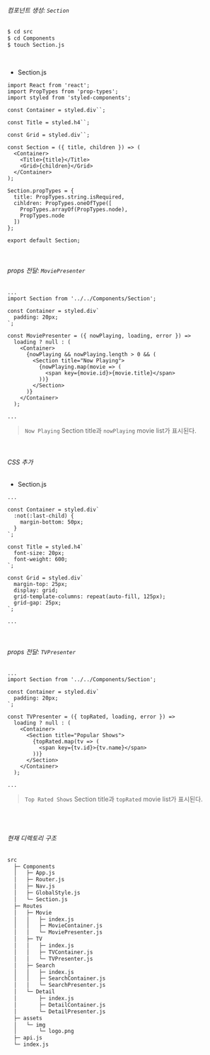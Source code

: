 ###### 컴포넌트 생성: `Section`

```bash
$ cd src
$ cd Components
$ touch Section.js
```

<br>

- Section.js

```react
import React from 'react';
import PropTypes from 'prop-types';
import styled from 'styled-components';

const Container = styled.div``;

const Title = styled.h4``;

const Grid = styled.div``;

const Section = ({ title, children }) => (
  <Container>
    <Title>{title}</Title>
    <Grid>{children}</Grid>
  </Container>
);

Section.propTypes = {
  title: PropTypes.string.isRequired,
  cihldren: PropTypes.oneOfType([
    PropTypes.arrayOf(PropTypes.node),
    PropTypes.node
  ])
};

export default Section;
```

<br>

###### props 전달: `MoviePresenter`

```react
...
import Section from '../../Components/Section';

const Container = styled.div`
  padding: 20px;
`;

const MoviePresenter = ({ nowPlaying, loading, error }) =>
  loading ? null : (
    <Container>
      {nowPlaying && nowPlaying.length > 0 && (
        <Section title="Now Playing">
          {nowPlaying.map(movie => (
            <span key={movie.id}>{movie.title}</span>
          ))}
        </Section>
      )}
    </Container>
  );

...
```

> `Now Playing` Section title과 `nowPlaying` movie list가 표시된다.

<br>

###### CSS 추가

- Section.js

```react
...

const Container = styled.div`
  :not(:last-child) {
    margin-bottom: 50px;
  }
`;

const Title = styled.h4`
  font-size: 20px;
  font-weight: 600;
`;

const Grid = styled.div`
  margin-top: 25px;
  display: grid;
  grid-template-columns: repeat(auto-fill, 125px);
  grid-gap: 25px;
`;

...
```

<br>

###### props 전달: `TVPresenter`

```react
...
import Section from '../../Components/Section';

const Container = styled.div`
  padding: 20px;
`;

const TVPresenter = ({ topRated, loading, error }) =>
  loading ? null : (
    <Container>
      <Section title="Popular Shows">
        {topRated.map(tv => (
          <span key={tv.id}>{tv.name}</span>
        ))}
      </Section>
    </Container>
  );

...
```

> `Top Rated Shows` Section title과 `topRated` movie list가 표시된다.

<br>

<br>

###### 현재 디렉토리 구조

```bash
src
  ├─ Components
  │   ├─ App.js
  │   ├─ Router.js
  │   ├─ Nav.js
  │   ├─ GlobalStyle.js
  │   └─ Section.js
  ├─ Routes
  │   ├─ Movie
  │   │   ├─ index.js
  │   │   ├─ MovieContainer.js
  │   │   └─ MoviePresenter.js
  │   ├─ TV
  │   │   ├─ index.js
  │   │   ├─ TVContainer.js
  │   │   └─ TVPresenter.js
  │   ├─ Search
  │   │   ├─ index.js
  │   │   ├─ SearchContainer.js
  │   │   └─ SearchPresenter.js
  │   └─ Detail
  │       ├─ index.js
  │       ├─ DetailContainer.js
  │       └─ DetailPresenter.js
  ├─ assets
  │   └─ img
  │       └─ logo.png
  ├─ api.js
  └─ index.js
```

<br>

<br>